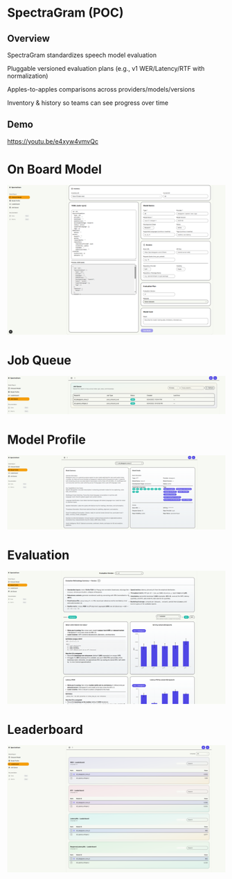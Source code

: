 # SpectraGram (POC)

## Overview

SpectraGram standardizes speech model evaluation

Pluggable versioned evaluation plans (e.g., v1 WER/Latency/RTF with normalization)

Apples-to-apples comparisons across providers/models/versions

Inventory & history so teams can see progress over time


## Demo

https://youtu.be/e4xyw4vmvQc


# On Board Model
![alt text](image.png)

# Job Queue 
![alt text](image-1.png)

# Model Profile
![alt text](image-2.png)

# Evaluation 
![alt text](image-3.png)

# Leaderboard
![alt text](image-4.png)